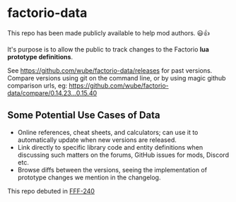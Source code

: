 # factorio-data

This repo has been made publicly available to help mod authors. :smiley::+1:

It's purpose is to allow the public to track changes to the Factorio **lua prototype definitions**.

See https://github.com/wube/factorio-data/releases for past versions.
Compare versions using git on the command line, or by using magic github comparison urls, 
eg: https://github.com/wube/factorio-data/compare/0.14.23...0.15.40

## Some Potential Use Cases of Data

* Online references, cheat sheets, and calculators; can use it to automatically update when new versions are released.
* Link directly to specific library code and entity definitions when discussing such matters on the forums, GitHub issues for mods, Discord etc.
* Browse diffs between the versions, seeing the implementation of prototype changes we mention in the changelog.

This repo debuted in [FFF-240](https://www.factorio.com/blog/post/fff-240)
